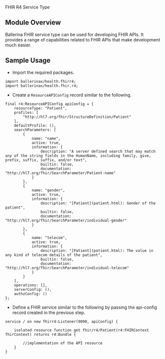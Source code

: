 FHIR R4 Service Type

## Module Overview

Ballerina FHIR service type can be used for developing FHIR APIs. It provides a range of capabilities related to FHIR APIs that make development much easier.

## Sample Usage

* Import the required packages.

```ballerina
import ballerinax/health.fhirr4; 
import ballerinax/health.fhir.r4; 
```

* Create a `ResourceAPIConfig` record similar to the following.

```ballerina
final r4:ResourceAPIConfig apiConfig = {
    resourceType: "Patient",
    profiles: [
        "http://hl7.org/fhir/StructureDefinition/Patient"
    ],
    defaultProfile: (),
    searchParameters: [
        {
            name: "name",
            active: true,
            information: {
                description: "A server defined search that may match any of the string fields in the HumanName, including family, give, prefix, suffix, suffix, and/or text",
                builtin: false,
                documentation: "http://hl7.org/fhir/SearchParameter/Patient-name"
            }
        },
        {
            name: "gender",
            active: true,
            information: {
                description: "[Patient](patient.html): Gender of the patient",
                builtin: false,
                documentation: "http://hl7.org/fhir/SearchParameter/individual-gender"
            }
        },
        {
            name: "telecom",
            active: true,
            information: {
                description: "[Patient](patient.html): The value in any kind of telecom details of the patient",
                builtin: false,
                documentation: "http://hl7.org/fhir/SearchParameter/individual-telecom"
            }
        }
    ],
    operations: [],
    serverConfig: (),
    authzConfig: ()
};
```

* Define a FHIR service similar to the following by passing the api-config record created in the previous step.

```ballerina
service / on new fhirr4:Listener(9090, apiConfig) {

    isolated resource function get fhir/r4/Patient(r4:FHIRContext fhirContext) returns r4:Bundle {

        //implementation of the API resource
    }
}
```
